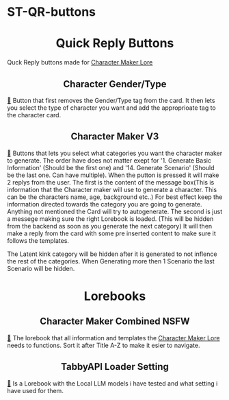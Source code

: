 # ST-QR-buttons

<h1 align='center'>Quick Reply Buttons</h1>


Quck Reply buttons made for [Character Maker Lore](https://chub.ai/characters/Drago87/character-maker-lore-v4-c2bdf3ee5aad)

<h2 align='center'>Character Gender/Type</h2>

[🔗](https://github.com/drago87/ST-Character-Maker/blob/main/Quick%20Reply%20Buttons/Character%20Gender_Type.json)
Button that first removes the Gender/Type tag from the card.
It then lets you select the type of character you want and add the approprioate tag to the character card.

<h2 align='center'>Character Maker V3</h2>

[🔗](https://github.com/drago87/ST-Character-Maker/blob/main/Quick%20Reply%20Buttons/Character%20Maker%20V3.json)
Buttons that lets you select what categories you want the character maker to generate.
The order have does not matter exept for '1. Generate Basic Information' (Should be the first one) and '14. Generate Scenario' (Should be the last one. Can have multiple).
When the putton is pressed it will make 2 replys from the user. The first is the content of the message box(This is information that the Character maker will use to generate a character. This can be the characters name, age, background etc..)
For best effect keep the information directed towards the category you are going to generate. Anything not mentioned the Card will try to autogenerate.
The second is just a messege making sure the right Lorebook is loaded. (This will be hidden from the backend as soon as you generate the next category)
It will then make a reply from the card with some pre inserted content to make sure it follows the templates.

The Latent kink category will be hidden after it is generated to not inflence the rest of the categories.
When Generating more then 1 Scenario the last Scenario will be hidden.

<h1 align='center'>Lorebooks</h1>

<h2 align='center'>Character Maker Combined NSFW</h2>

[🔗](https://github.com/drago87/ST-Character-Maker/blob/main/Lorebooks/Character%20Maker%20Combined%20NSFW.json)
The lorebook that all information and templates the [Character Maker Lore](https://chub.ai/characters/Drago87/character-maker-lore-v4-c2bdf3ee5aad) needs to functions.
Sort it after Title A-Z to make it esier to navigate.

<h2 align='center'>TabbyAPI Loader Setting</h2>

[🔗]([https://github.com/drago87/ST-Character-Maker/blob/main/Lorebooks/Character%20Maker%20Combined%20NSFW.json](https://github.com/drago87/ST-Character-Maker/blob/main/Lorebooks/TabbyAPI%20Loader%20Setting.json))
Is a Lorebook with the Local LLM models i have tested and what setting i have used for them.
